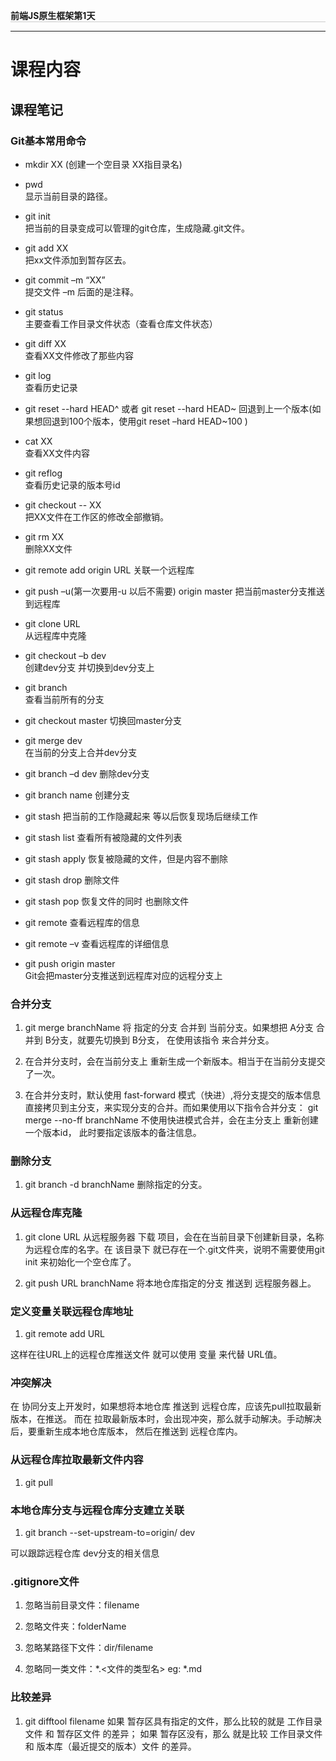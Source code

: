 <p style="border-bottom:1px solid #ccc;font-size:*5em;font-weight:bold;">前端JS原生框架第1天</p>
<hr>

# 课程内容

## 课程笔记

### Git基本常用命令

* mkdir XX 
	(创建一个空目录 XX指目录名)

* pwd              
	显示当前目录的路径。

* git init           
	把当前的目录变成可以管理的git仓库，生成隐藏.git文件。

* git add XX        
	把xx文件添加到暂存区去。　

* git commit –m “XX”  
	提交文件 –m 后面的是注释。

* git status         
	主要查看工作目录文件状态（查看仓库文件状态）　

* git diff  XX       
	查看XX文件修改了那些内容

* git log           
	查看历史记录　

* git reset --hard HEAD^ 或者 git reset --hard HEAD~
	回退到上一个版本(如果想回退到100个版本，使用git reset –hard HEAD~100 )　

* cat XX         
	查看XX文件内容　　

* git reflog       
	查看历史记录的版本号id　　

* git checkout -- XX  
	把XX文件在工作区的修改全部撤销。

* git rm XX          
	删除XX文件　　

* git remote add origin URL
	关联一个远程库　

* git push –u(第一次要用-u 以后不需要) origin master 
	把当前master分支推送到远程库　

* git clone URL  
	从远程库中克隆　

* git checkout –b dev  
	创建dev分支 并切换到dev分支上

* git branch  
	查看当前所有的分支　

* git checkout master 
	切换回master分支　

* git merge dev    
	在当前的分支上合并dev分支　

* git branch –d dev
	删除dev分支　　

* git branch name
	创建分支　
	　
* git stash 
	把当前的工作隐藏起来 等以后恢复现场后继续工作

* git stash list 
	查看所有被隐藏的文件列表

* git stash apply 
	恢复被隐藏的文件，但是内容不删除

* git stash drop 
	删除文件

* git stash pop 
	恢复文件的同时 也删除文件　　

* git remote 
	查看远程库的信息

* git remote –v 
	查看远程库的详细信息　

* git push origin master  
	Git会把master分支推送到远程库对应的远程分支上

### 合并分支

1. git merge branchName
	将 指定的分支 合并到 当前分支。如果想把 A分支 合并到 B分支，就要先切换到 B分支，
	在使用该指令 来合并分支。

2. 在合并分支时，会在当前分支上 重新生成一个新版本。相当于在当前分支提交了一次。

3. 在合并分支时，默认使用 fast-forward 模式（快进）,将分支提交的版本信息 直接拷贝到主分支，来实现分支的合并。而如果使用以下指令合并分支：
git merge --no-ff branchName 不使用快进模式合并，会在主分支上 重新创建一个版本id，
此时要指定该版本的备注信息。

### 删除分支

1. git branch -d branchName
	删除指定的分支。

### 从远程仓库克隆

1. git clone URL
	从远程服务器 下载 项目，会在在当前目录下创建新目录，名称为远程仓库的名字。在
	该目录下 就已存在一个.git文件夹，说明不需要使用git init 来初始化一个空仓库了。

2. git push URL branchName
	将本地仓库指定的分支 推送到 远程服务器上。

### 定义变量关联远程仓库地址

1. git remote add <name> URL

这样在往URL上的远程仓库推送文件 就可以使用 变量<name> 来代替 URL值。

### 冲突解决

在 协同分支上开发时，如果想将本地仓库 推送到 远程仓库，应该先pull拉取最新版本，在推送。
而在 拉取最新版本时，会出现冲突，那么就手动解决。手动解决后，要重新生成本地仓库版本，
然后在推送到 远程仓库内。

### 从远程仓库拉取最新文件内容

1. git pull 

### 本地仓库分支与远程仓库分支建立关联

1. git branch --set-upstream-to=origin/<branchName> dev

可以跟踪远程仓库 dev分支的相关信息

### .gitignore文件

1. 忽略当前目录文件：filename

2. 忽略文件夹：folderName

3. 忽略某路径下文件：dir/filename

4. 忽略同一类文件：*.<文件的类型名> eg: *.md

### 比较差异

1. git difftool filename
如果 暂存区具有指定的文件，那么比较的就是 工作目录文件 和 暂存区文件 的差异；
如果 暂存区没有，那么 就是比较 工作目录文件 和 版本库（最近提交的版本）文件 的差异。
